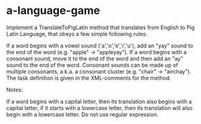 # a-language-game

Implement a TranslateToPigLatin method that translates from English to Pig Latin Language, that obeys a few simple following rules:

If a word begins with a vowel sound ('a','o','e','i','u'), add an "yay" sound to the end of the word (e.g. "apple" -> "appleyay").
If a word begins with a consonant sound, move it to the end of the word and then add an "ay" sound to the end of the word. Consonant sounds can be made up of multiple consonants, a.k.a. a consonant cluster (e.g. "chair" -> "airchay").
The task definition is given in the XML-comments for the method.

Notes:

If a word begins with a capital letter, then its translation also begins with a capital letter, if it starts with a lowercase letter, then its translation will also begin with a lowercase letter.
Do not use regular expression.
